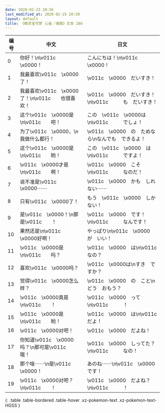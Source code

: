 ```yaml
---
date: 2020-02-23 20:56
last_modified_at: 2020-02-25 20:50
layout: default
title: 《精灵宝可梦 心金／魂银》文本 286
---
```

| 编号 | 中文 | 日文 |
| ---- | ---- | ---- |
| 0 | 你好！\n\v011c　\x0000！ | こんにちは！\n\v011c　\x0000！ |
| 1 | 我最喜欢\v011c　\x0000了！ | \v011c　\x0000　だいすき！ |
| 2 | 我最喜欢\v011c　\x0000了！\n\v011c　　也很喜欢！ | \v011c　\x0000　だいすき！\n\v011c　　　も　だいすき！ |
| 3 | 这个\v011c　\x0000是\n\v011c　　吧！ | この　\v011c　\x0000は\n\v011c　　　でしょ！ |
| 4 | 为了\v011c　\x0000，\n我做什么都行！ | \v011c　\x0000　の　ためなら\nなんでも　できるよ！ |
| 5 | 这个\v011c　\x0000是\n\v011c　　哟！ | この　\v011c　\x0000　は\n\v011c　　　ですよ！ |
| 6 | \v011c　\x0000才是\n\v011c　　啊！ | \v011c　\x0000　こそ\n\v011c　　　なのだ！ |
| 7 | 说不准是\v011c　\x0000⋯⋯ | \v011c　\x0000　かも　しれない⋯⋯ |
| 8 | 只有\v011c　\x0000了！ | もう　\v011c　\x0000　しか　ない！ |
| 9 | 是\v011c　\x0000！\n那是\v011c　　！ | \v011c　\x0000　です！\n\v011c　　　なんです！ |
| 10 | 果然还是\n\v011c　\x0000好啊！ | やっぱり\n\v011c　\x0000　が　いい！ |
| 11 | \v011c　\x0000是\n\v011c　　吗？ | \v011c　\x0000　は\n\v011c　　　なの？ |
| 12 | 喜欢\v011c　\x0000吗？ | \v011c　\x0000は\nすき　ですか？ |
| 13 | 觉得\v011c　\x0000怎么样？ | \v011c　\x0000　の　こと\nどう　おもう？ |
| 14 | \v011c　\x0000真是\n\v011c　　！ | \v011c　\x0000　って\n\v011c　　　！ |
| 15 | \v011c　\x0000是\n\v011c　　哟！ | \v011c　\x0000　は\n\v011c　　　だよ！ |
| 16 | \v011c　\x0000对吧！ | \v011c　\x0000　だよね！ |
| 17 | 你知道\v011c　\x0000吗？\n那可是\v011c　　哦！ | \v011c　\x0000　しってた？\n\v011c　　　なの！ |
| 18 | 那个啥⋯⋯\n是\v011c　\x0000！ | あのね⋯⋯\n\v011c　\x0000　です！ |
| 19 | \v011c　\x0000对吧？\n\v011c　　！ | \v011c　\x0000　だよね？\n\v011c　　　！ |
{: .table .table-bordered .table-hover .xz-pokemon-text .xz-pokemon-text-HGSS }